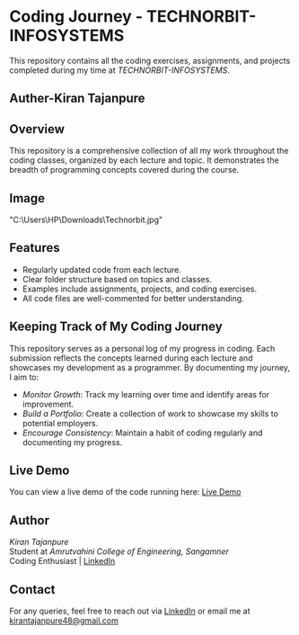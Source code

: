 # Coding Journey - TECHNORBIT-INFOSYSTEMS
This repository contains all the coding exercises, assignments, and projects completed during my time at *TECHNORBIT-INFOSYSTEMS*.
<br>
## Auther-Kiran Tajanpure

## Overview

This repository is a comprehensive collection of all my work throughout the coding classes, organized by each lecture and topic. It demonstrates the breadth of programming concepts covered during the course.

## Image
"C:\Users\HP\Downloads\Technorbit.jpg"


## Features

- Regularly updated code from each lecture.
- Clear folder structure based on topics and classes.
- Examples include assignments, projects, and coding exercises.
- All code files are well-commented for better understanding.

## Keeping Track of My Coding Journey

This repository serves as a personal log of my progress in coding. Each submission reflects the concepts learned during each lecture and showcases my development as a programmer. By documenting my journey, I aim to:

- *Monitor Growth*: Track my learning over time and identify areas for improvement.
- *Build a Portfolio*: Create a collection of work to showcase my skills to potential employers.
- *Encourage Consistency*: Maintain a habit of coding regularly and documenting my progress.

## Live Demo

You can view a live demo of the code running here: [Live Demo](https://github.com/kiran28092003/Codes)

## Author

*Kiran Tajanpure*  
Student at *Amrutvahini College of Engineering, Sangamner*  
Coding Enthusiast | [LinkedIn](https://www.linkedin.com/in/kiran-tajanpure-a7509225b)

## Contact

For any queries, feel free to reach out via [LinkedIn](https://www.linkedin.com/in/kiran-tajanpure-a7509225b) or email me at kirantajanpure48@gmail.com
